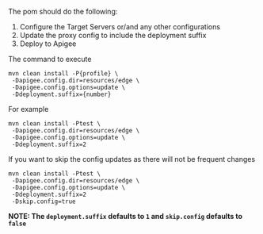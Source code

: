 The pom should do the following:
1) Configure the Target Servers or/and any other configurations
2) Update the proxy config to include the deployment suffix
3) Deploy to Apigee

The command to execute

```
mvn clean install -P{profile} \
 -Dapigee.config.dir=resources/edge \
 -Dapigee.config.options=update \
 -Ddeployment.suffix={number} 
```

For example

```
mvn clean install -Ptest \
 -Dapigee.config.dir=resources/edge \
 -Dapigee.config.options=update \
 -Ddeployment.suffix=2

```

If you want to skip the config updates as there will not be frequent changes

```
mvn clean install -Ptest \
 -Dapigee.config.dir=resources/edge \
 -Dapigee.config.options=update \
 -Ddeployment.suffix=2
 -Dskip.config=true

```

**NOTE: The `deployment.suffix` defaults to `1` and `skip.config` defaults to `false`**
